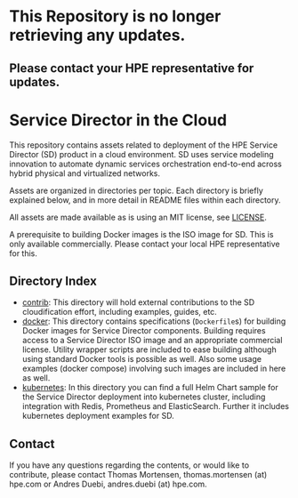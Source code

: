 # This Repository is no longer retrieving any updates.
## Please contact your HPE representative for updates.

# Service Director in the Cloud

This repository contains assets related to deployment of the HPE Service Director (SD) product in a cloud environment. SD uses service modeling innovation to automate dynamic services orchestration end-to-end across hybrid physical and virtualized networks.

Assets are organized in directories per topic. Each directory is briefly explained below, and in more detail in README files within each directory.

All assets are made available as is using an MIT license, see [LICENSE](LICENSE).

A prerequisite to building Docker images is the ISO image for SD. This is only available commercially. Please contact your local HPE representative for this.

## Directory Index

- [contrib](contrib): This directory will hold external contributions to the SD cloudification effort, including examples, guides, etc.
- [docker](docker): This directory contains specifications (`Dockerfile`s) for building Docker images for Service Director components. Building requires access to a Service Director ISO image and an appropriate commercial license. Utility wrapper scripts are included to ease building although using standard Docker tools is possible as well. Also some usage examples (docker compose) involving such images are included in here as well.
- [kubernetes](kubernetes): In this directory you can find a full Helm Chart sample for the Service Director deployment into kubernetes cluster, including integration with Redis, Prometheus and ElasticSearch. Further it includes kubernetes deployment examples for SD.


## Contact

If you have any questions regarding the contents, or would like to contribute, please contact Thomas Mortensen, thomas.mortensen (at) hpe.com or Andres Duebi, andres.duebi (at) hpe.com.
